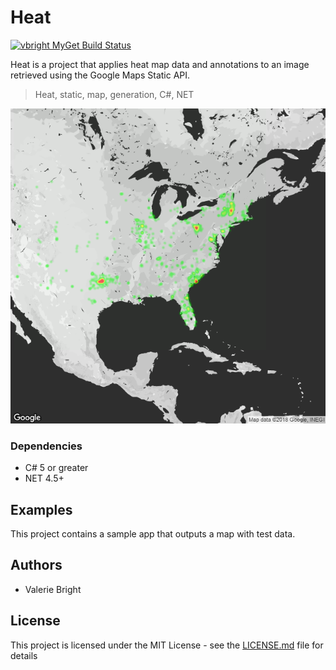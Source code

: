 # Heat

[![vbright MyGet Build Status](https://www.myget.org/BuildSource/Badge/vbright?identifier=8b5079ef-2fa5-4e93-8688-f128214e8ede)](https://www.myget.org/)

Heat is a project that applies heat map data and annotations to an image retrieved using the Google Maps Static API.

> Heat, static, map, generation, C#, NET

![Sample Image](https://github.com/v-bright/Heat/blob/master/SampleImage.png)

### Dependencies

* C# 5 or greater
* NET 4.5+

## Examples

This project contains a sample app that outputs a map with test data.

## Authors

* Valerie Bright

## License

This project is licensed under the MIT License - see the [LICENSE.md](LICENSE.md) file for details
